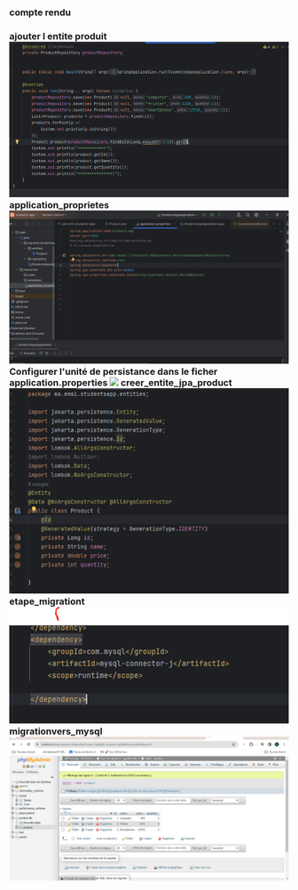 <h3>compte rendu <h3>
<h10>ajouter l entite produit<h10>
<img src="captures/ajouter_produit.PNG">
<h10>application_proprietes<h10>
<img src="captures/application_proprietes.PNG">
<h10>Configurer l'unité de persistance dans le ficher application.properties<h10>
<img src="captures/Configurer l'unité de persistance dans le ficher application.properties.PNG">
<h10>creer_entite_jpa_product<h10>
<img src="captures/creer_entite_jpa_product.PNG">
<h10>etape_migrationt<h10>
<img src="captures/etape_migration.PNG">
<h10>migrationvers_mysql<h10>
<img src="captures/migrationvers_mysql.PNG">








